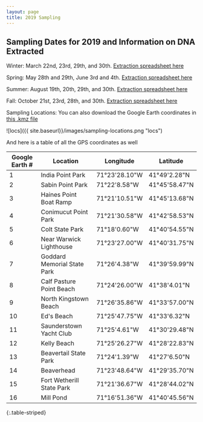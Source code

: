```yaml
---
layout: page
title: 2019 Sampling
---
```


## Sampling Dates for 2019 and Information on DNA Extracted

Winter: March 22nd, 23rd, 29th, and 30th. [Extraction spreadsheet here](https://github.com/meschedl/eDNA/blob/master/Information/March-2019-Sampling.csv)

Spring: May 28th and 29th, June 3rd and 4th. [Extraction spreadsheet here](https://github.com/meschedl/eDNA/blob/master/Information/May-June-2019-Sampling.csv)

Summer: August 19th, 20th, 29th, and 30th. [Extraction spreadsheet here](https://docs.google.com/spreadsheets/d/1kMdfxfSybvdec9NiJI8V7WrsYj_fAdWsJO0xzjwcZnk/edit#gid=0)

Fall: October 21st, 23rd, 28th, and 30th. [Extraction spreadsheet here](https://drive.google.com/open?id=1Pwand7mWXWf6RXTnUzfUgBVAVb5bzR5t)

Sampling Locations: You can also download the Google Earth coordinates in [this .kmz file](https://github.com/meschedl/eDNA/blob/master/Information/NB-sampling.kmz)

![locs]({{ site.baseurl}}/images/sampling-locations.png "locs")


And here is a table of all the GPS coordinates as well

| Google Earth # | Location                    | Longitude      | Latitude       |
|----------------|-----------------------------|----------------|----------------|
| 1              | India Point Park            | 71°23'28.10"W  | 41°49'2.28"N   |
| 2              | Sabin Point Park            | 71°22'8.58"W   | 41°45'58.47"N  |
| 3              | Haines Point Boat Ramp      | 71°21'10.51"W  | 41°45'13.68"N  |
| 4              | Conimucut Point Park        | 71°21'30.58"W  | 41°42'58.53"N  |
| 5              | Colt State Park             | 71°18'0.60"W   | 41°40'54.55"N  |
| 6              | Near Warwick Lighthouse     | 71°23'27.00"W  | 41°40'31.75"N  |
| 7              | Goddard Memorial State Park |  71°26'4.38"W  |  41°39'59.99"N |
| 8              | Calf Pasture Point Beach    |  71°24'26.00"W |  41°38'4.01"N  |
| 9              | North Kingstown Beach       |  71°26'35.86"W |  41°33'57.00"N |
| 10             | Ed's Beach                  |  71°25'47.75"W |  41°33'6.32"N  |
| 11             | Saunderstown Yacht Club     |  71°25'4.61"W  |  41°30'29.48"N |
| 12             | Kelly Beach                 |  71°25'26.27"W |  41°28'22.83"N |
| 13             | Beavertail State Park       |  71°24'1.39"W  |  41°27'6.50"N  |
| 14             | Beaverhead                  |  71°23'48.64"W |  41°29'35.70"N |
| 15             | Fort Wetherill State Park   |  71°21'36.67"W |  41°28'44.02"N |
| 16             | Mill Pond                   | 71°16'51.36"W  | 41°40'45.56"N  |
{:.table-striped}
